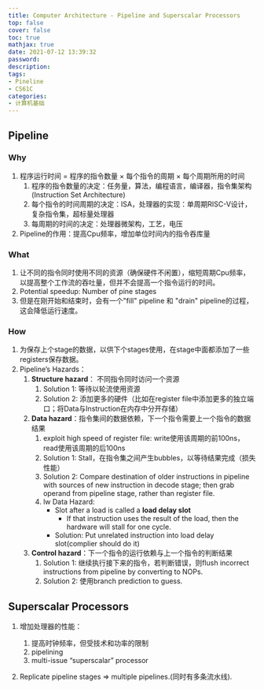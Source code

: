 ```yaml
---
title: Computer Architecture - Pipeline and Superscalar Processors
top: false
cover: false
toc: true
mathjax: true
date: 2021-07-12 13:39:32
password:
description:
tags:
- Pineline
- CS61C
categories:
- 计算机基础
---
```


## Pipeline 

### Why

1. 程序运行时间 = 程序的指令数量 × 每个指令的周期 × 每个周期所用的时间
   1. 程序的指令数量的决定：任务量，算法，编程语言，编译器，指令集架构(Instruction Set Architecture)
   2. 每个指令的时间周期的决定：ISA，处理器的实现：单周期RISC-V设计，复杂指令集，超标量处理器
   3. 每周期的时间的决定：处理器微架构，工艺，电压
2. Pipeline的作用：提高Cpu频率，增加单位时间内的指令吞库量
<!-- more -->
### What

1. 让不同的指令同时使用不同的资源（确保硬件不闲置），缩短周期Cpu频率，以提高整个工作流的吞吐量，但并不会提高一个指令运行的时间。
2. Potential speedup: Number of pine stages
3. 但是在刚开始和结束时，会有一个"fill" pipeline 和 "drain" pipeline的过程， 这会降低运行速度。

### How

1. 为保存上个stage的数据，以供下个stages使用，在stage中面都添加了一些registers保存数据。
2. Pipeline’s Hazards：
   1. **Structure hazard**： 不同指令同时访问一个资源
      1. Solution 1: 等待以轮流使用资源
      2. Solution 2: 添加更多的硬件（比如在register file中添加更多的独立端口；将Data与Instruction在内存中分开存储）
   2. **Data hazard**：指令集间的数据依赖，下一个指令需要上一个指令的数据结果
      1. exploit high speed of register file: write使用该周期的前100ns，read使用该周期的后100ns
      2. Solution 1: Stall，在指令集之间产生bubbles，以等待结果完成（损失性能）
      3. Solution 2: Compare destination of older instructions in pipeline with sources of new instruction in decode stage; then grab operand from pipeline stage, rather than register file.
      4. lw Data Hazard:
         - Slot after a load is called a **load delay slot**
            - If that instruction uses the result of the load, then the hardware will stall for one cycle.
         - Solution: Put unrelated instruction into load delay slot(complier should do it) 
   3. **Control hazard**：下一个指令的运行依赖与上一个指令的判断结果
      1. Solution 1: 继续执行接下来的指令，若判断错误，则flush incorrect instructions from pipeline by converting to NOPs.
      2. Solution 2: 使用branch prediction to guess.

## Superscalar Processors

1. 增加处理器的性能：
   1. 提高时钟频率，但受技术和功率的限制
   2. pipelining
   3. multi-issue “superscalar” processor

2. Replicate pipeline stages => multiple pipelines.(同时有多条流水线).